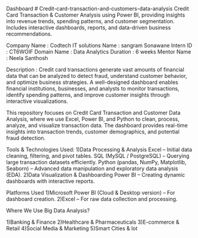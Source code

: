 Dashboard # Credit-card-transaction-and-customers-data-analysis
Credit Card Transaction &amp; Customer Analysis using Power BI, providing insights into revenue trends, spending patterns, and customer segmentation. Includes interactive dashboards, reports, and data-driven business recommendations.

Company Name : Codtech IT solutions
Name : sangram Sonawane 
Intern ID : CT6WOIF
Domain Name : Data Analytics 
Duration : 6 weeks 
Mentor Name : Neela Santhosh


Description :
Credit card transactions generate vast amounts of financial data that can be analyzed to detect fraud, understand customer behavior, and optimize business strategies. A well-designed dashboard enables financial institutions, businesses, and analysts to monitor transactions, identify spending patterns, and improve customer insights through interactive visualizations.

This repository focuses on Credit Card Transaction and Customer Data Analysis, where we use Excel, Power BI, and Python to clean, process, analyze, and visualize transaction data. The dashboard provides real-time insights into transaction trends, customer demographics, and potential fraud detection.

Tools & Technologies Used:
1)Data Processing & Analysis
  Excel – Initial data cleaning, filtering, and pivot tables.
  SQL (MySQL / PostgreSQL) – Querying large transaction datasets efficiently.
  Python (pandas, NumPy, Matplotlib, Seaborn) – Advanced data manipulation and exploratory data analysis (EDA).
2)Data Visualization & Dashboarding
  Power BI – Creating dynamic dashboards with interactive reports.

Platforms Used
1)Microsoft Power BI (Cloud & Desktop version) – For dashboard creation.
2)Excel – For raw data collection and processing.

Where We Use Big Data Analysis?

1)Banking & Finance 
2)Healthcare & Pharmaceuticals 
3)E-commerce & Retail 
4)Social Media & Marketing
5)Smart Cities & lot


